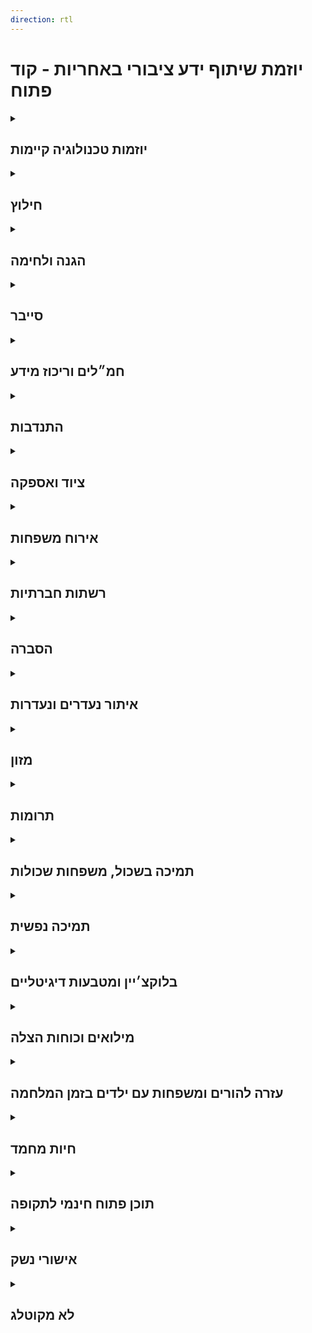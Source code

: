```yaml
---
direction: rtl
---
```

# **יוזמת שיתוף ידע ציבורי באחריות - קוד פתוח**

<details class="links-section" id="initiatives">
<summary class="links-section-title" markdown="1" >

## יוזמות טכנולוגיה קיימות

<div class="open-caret"></div>
</summary>
<div class="links-section-content" markdown="1">
{% include_relative docs/_links/initiatives.md %}
</div>
</details>

<details class="links-section"  id="evacuate">
<summary class="links-section-title" markdown="1">

## חילוץ

<div class="open-caret"></div>
</summary>
<div class="links-section-content" markdown="1">
{% include_relative docs/_links/evacuate.md %}
</div>
</details>

<details class="links-section" id="protect">
<summary class="links-section-title" markdown="1">

## הגנה ולחימה

<div class="open-caret"></div>
</summary>
<div class="links-section-content" markdown="1">
{% include_relative docs/_links/protect.md %}
</div>
</details>

<details class="links-section" id="cyber">
<summary class="links-section-title" markdown="1">

## סייבר

<div class="open-caret"></div>
</summary>
<div class="links-section-content" markdown="1">
{% include_relative docs/_links/cyber.md %}
</div>
</details>

<details class="links-section" id="hamal">
<summary class="links-section-title" markdown="1">

## חמ״לים וריכוז מידע

<div class="open-caret"></div>
</summary>
<div class="links-section-content" markdown="1">
{% include_relative docs/_links/hamal.md %}
</div>
</details>

<details class="links-section"  id="volunteering">
<summary class="links-section-title" markdown="1">

## התנדבות

<div class="open-caret"></div>
</summary>
<div class="links-section-content" markdown="1">
{% include_relative docs/_links/volunteers.md %}
</div>
</details>

<details class="links-section"  id="equipment">
<summary class="links-section-title" markdown="1">

## ציוד ואספקה

<div class="open-caret"></div>
</summary>
<div class="links-section-content" markdown="1">
{% include_relative docs/_links/equipment.md %}
</div>
</details>

<details class="links-section"  id="hostFamily">
<summary class="links-section-title" markdown="1">

## אירוח משפחות

<div class="open-caret"></div>
</summary>
<div class="links-section-content" markdown="1">
{% include_relative docs/_links/hostFamily.md %}
</div>
</details>

<details class="links-section"  id="socialNetworks">
<summary class="links-section-title" markdown="1">

## רשתות חברתיות

<div class="open-caret"></div>
</summary>
<div class="links-section-content" markdown="1">
{% include_relative docs/_links/socialNetworks.md %}
</div>
</details>

<details class="links-section"  id="hasbara">
<summary class="links-section-title" markdown="1">

## הסברה

<div class="open-caret"></div>
</summary>
<div class="links-section-content" markdown="1">
{% include_relative docs/_links/hasbara.md %}
</div>
</details>

<details class="links-section"  id="needarim">
<summary class="links-section-title" markdown="1">

## איתור נעדרים ונעדרות

<div class="open-caret"></div>
</summary>
<div class="links-section-content" markdown="1">
{% include_relative docs/_links/needarim.md %}
</div>
</details>

<details class="links-section"  id="food">
<summary class="links-section-title" markdown="1">

## מזון

<div class="open-caret"></div>
</summary>
<div class="links-section-content" markdown="1">
{% include_relative docs/_links/food.md %}
</div>
</details>

<details class="links-section"  id="donations">
<summary class="links-section-title" markdown="1">

## תרומות

<div class="open-caret"></div>
</summary>
<div class="links-section-content" markdown="1">
{% include_relative docs/_links/donations.md %}
</div>
</details>

<details class="links-section"  id="support">
<summary class="links-section-title" markdown="1">

## תמיכה בשכול, משפחות שכולות

<div class="open-caret"></div>
</summary>
<div class="links-section-content" markdown="1">
{% include_relative docs/_links/families.md %}
</div>
</details>

<details class="links-section" id="mentalhHealth">
<summary class="links-section-title" markdown="1">

## תמיכה נפשית

<div class="open-caret"></div>
</summary>
<div class="links-section-content" markdown="1">
{% include_relative docs/_links/mentalhHealth.md %}
</div>
</details>

<details class="links-section">
<summary class="links-section-title" markdown="1">

## בלוקצ׳יין ומטבעות דיגיטליים

<div class="open-caret"></div>
</summary>
<div class="links-section-content" markdown="1">
{% include_relative docs/_links/blockchain.md %}
</div>
</details>

<details class="links-section"  id="reserves">
<summary class="links-section-title" markdown="1">

## מילואים וכוחות הצלה

<div class="open-caret"></div>
</summary>
<div class="links-section-content" markdown="1">
{% include_relative docs/_links/reserves.md %}
</div>
</details>

<details class="links-section"  id="parenting">
<summary class="links-section-title" markdown="1">

## עזרה להורים ומשפחות עם ילדים בזמן המלחמה

<div class="open-caret"></div>
</summary>
<div class="links-section-content" markdown="1">
{% include_relative docs/_links/parenting.md %}
</div>
</details>

<details class="links-section"  id="pets">
<summary class="links-section-title" markdown="1">

## חיות מחמד

<div class="open-caret"></div>
</summary>
<div class="links-section-content" markdown="1">
{% include_relative docs/_links/pets.md %}
</div>
</details>

<details class="links-section"  id="freeContent">
<summary class="links-section-title" markdown="1">

## תוכן פתוח חינמי לתקופה

<div class="open-caret"></div>
</summary>
<div class="links-section-content" markdown="1">
{% include_relative docs/_links/freeContent.md %}
</div>
</details>

<details class="links-section"  id="neshek">
<summary class="links-section-title" markdown="1">

## אישורי נשק

<div class="open-caret"></div>
</summary>
<div class="links-section-content" markdown="1">
{% include_relative docs/_links/neshek.md %}
</div>
</details>

<details class="links-section"  id="uncategorized">
<summary class="links-section-title" markdown="1">

## לא מקוטלג

<div class="open-caret"></div>
</summary>
<div class="links-section-content" markdown="1">
{% include_relative docs/_links/uncategorized.md %}
</div>
</details>
